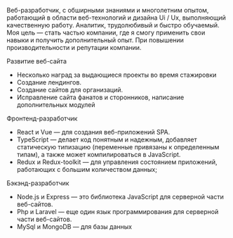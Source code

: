 Веб-разработчик, с обширными знаниями и многолетним опытом, работающий в области веб-технологий и дизайна Ui / Ux, выполняющий качественную работу.
Аналитик, трудолюбивый и быстро обучаемый.
Моя цель — стать частью компании, где я смогу применить свои навыки и получить дополнительный опыт. При повышении производительности и репутации компании.

Развитие веб-сайта

* Несколько наград за выдающиеся проекты во время стажировки
* Создание лендингов.
* Создание сайтов для организаций.
* Исправление сайта фанатов и сторонников, написание дополнительных модулей

Фронтенд-разработчик

* React и Vue — для создания веб-приложений SPA.
* TypeScript — делает код понятным и надежным, добавляет статическую типизацию (переменные привязаны к определенным типам), а также может компилироваться в JavaScript.
* Redux и Redux-toolkit — для управления состоянием приложений, работающих с большим количеством данных;

Бэкэнд-разработчик

* Node.js и Express — это библиотека JavaScript для серверной части веб-сайтов.
* Php и Laravel — еще один язык программирования для серверной части веб-сайтов.
* MySql и MongoDB — для базы данных
